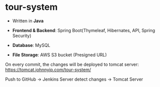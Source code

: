# tour-system

- Written in **Java**

- **Frontend & Backend**: Spring Boot(Thymeleaf, Hibernates, API, Spring Security)

- **Database**: MySQL

- **File Storage**: AWS S3 bucket (Presigned URL)


On every commit, the changes will be deployed to tomcat server: https://tomcat.johnnyip.com/tour-system/

Push to GitHub -> Jenkins Server detect changes -> Tomcat Server
